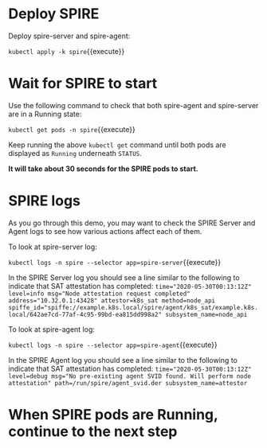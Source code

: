 # Deploy SPIRE

Deploy spire-server and spire-agent:

`kubectl apply -k spire`{{execute}}

# Wait for SPIRE to start

Use the following command to check that both spire-agent and spire-server are in a Running state:

`kubectl get pods -n spire`{{execute}}

Keep running the above `kubectl get` command until both pods are displayed as `Running`
underneath `STATUS`.

**It will take about 30 seconds for the SPIRE pods to start.**

# SPIRE logs

As you go through this demo, you may want to check the SPIRE Server
and Agent logs to see how various actions affect each of them.

To look at spire-server log:

`kubectl logs -n spire --selector app=spire-server`{{execute}}

In the SPIRE Server log you should see a line similar to the following
to indicate that SAT attestation has completed:
`time="2020-05-30T00:13:12Z" level=info msg="Node attestation request completed" address="10.32.0.1:43428" attestor=k8s_sat method=node_api spiffe_id="spiffe://example.k8s.local/spire/agent/k8s_sat/example.k8s.local/642ae7cd-77af-4c95-99bd-ea815dd998a2" subsystem_name=node_api`

To look at spire-agent log:

`kubectl logs -n spire --selector app=spire-agent`{{execute}}

In the SPIRE Agent log you should see a line similar to the following
to indicate that SAT attestation has completed:
`time="2020-05-30T00:13:12Z" level=debug msg="No pre-existing agent SVID found. Will perform node attestation" path=/run/spire/agent_svid.der subsystem_name=attestor`

# When SPIRE pods are Running, continue to the next step

